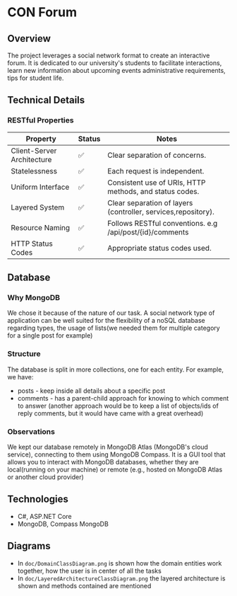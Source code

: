 

# CON Forum
## Overview

The project leverages a social network format to create an interactive forum. It is dedicated to our university's students to facilitate interactions, learn new information about upcoming events 
administrative requirements, tips for student life. 

## Technical Details 

### RESTful Properties
| **Property**               | **Status**       | **Notes**                                                                 |
|----------------------------|------------------|---------------------------------------------------------------------------|
| Client-Server Architecture | ✅               | Clear separation of concerns.                                            |
| Statelessness              | ✅               | Each request is independent.                                             |
| Uniform Interface          | ✅               | Consistent use of URIs, HTTP methods, and status codes.                  |
| Layered System             | ✅               | Clear separation of layers (controller, services,repository).                       |
| Resource Naming            | ✅               | Follows RESTful conventions.  e.g /api/post/{id}/comments                                          |
| HTTP Status Codes          | ✅               | Appropriate status codes used.                                           |


## Database 
### Why MongoDB
We chose it because of the nature of our task. A social network type of application can be well suited for the flexibility of a noSQL database regarding types, the usage of lists(we needed them for multiple category for a single post for example) 
### Structure
The database is split in more collections, one for each entity. For example, we have:
- posts - keep inside all details about a specific post
- comments - has a parent-child approach for knowing to which comment to answer (another approach would be to keep a list of objects/ids of reply comments, but it would have came with a great overhead)
### Observations
We kept our database remotely in MongoDB Atlas (MongoDB's cloud service), connecting to them using MongoDB Compass. It is a GUI tool that allows you to interact with MongoDB databases, whether they are local(running on your machine) or remote (e.g., hosted on MongoDB Atlas or another cloud provider)

## Technologies
- C#, ASP.NET Core
- MongoDB, Compass MongoDB

## Diagrams
- In `doc/DomainClassDiagram.png`  is shown how the domain entities work together, how the user is in center of all the tasks
- In `doc/LayeredArchitectureClassDiagram.png` the layered architecture is shown and methods contained are mentioned 

